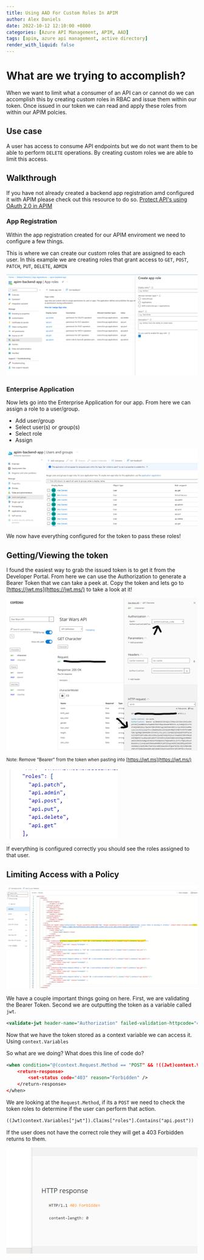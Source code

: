 ```yaml
---
title: Using AAD For Custom Roles In APIM
author: Alex Daniels
date: 2022-10-12 12:10:00 +0800
categories: [Azure API Management, APIM, AAD]
tags: [apim, azure api management, active directory]
render_with_liquid: false
---
```


# What are we trying to accomplish? 
When we want to limit what a consumer of an API can or cannot do we can accomplish this by creating custom roles in RBAC and issue them within our token. Once issued in our token we can read and apply these roles from within our APIM polcies. 

## Use case
A user has access to consume API endpoints but we do not want them to be able to perform `DELETE` operations. By creating custom roles we are able to limit this access. 

## Walkthrough
If you have not already created a backend app registration amd configured it with APIM please check out this resource to do so.
[Protect API's using OAuth 2.0 in APIM](https://techcommunity.microsoft.com/t5/azure-paas-blog/protect-api-s-using-oauth-2-0-in-apim/ba-p/2309538 )

### App Registration
Within the app registration created for our APIM enviroment we need to configure a few things. 

This is where we can create our custom roles that are assigned to each user. In this example we are creating roles that grant access to `GET`, `POST`, `PATCH`, `PUT`, `DELETE`, `ADMIN` 

![alt text](/img/AppReg1.png)

### Enterprise Application
Now lets go into the Enterprise Application for our app. From here we can assign a role to a user/group. 
- Add user/group
- Select user(s) or group(s)
- Select role
- Assign

![alt text](/img/EnterpriseAppReg1.png)

We now have everything configured for the token to pass these roles!

## Getting/Viewing the token 
I found the easiest way to grab the issued token is to get it from the Developer Portal. From here we can use the Authorization to generate a Bearer Token that we can take a peek at. Copy the token and lets go to [https://jwt.ms](https://jwt.ms/) to take a look at it! 

![alt text](/img/DevPortal1.png)

<sup>Note: Remove "Bearer" from the token when pasting into [https://jwt.ms](https://jwt.ms/)</sup>

![alt text](/img/Jwt1.png)

If everything is configured correctly you should see the roles assigned to that user.

## Limiting Access with a Policy

![alt text](/img/PolicyRoles.png)

We have a couple important things going on here. First, we are validating the Bearer Token. Second we are outputting the token as a variable called `jwt`.

```xml
<validate-jwt header-name="Authorization" failed-validation-httpcode="401" failed-validation-error-message="Unauthorized. Access token is missing or invalid." output-token-variable-name="jwt">
```

Now that we have the token stored as a context variable we can access it. Using `context.Variables` 


So what are we doing? What does this line of code do? 
```xml
<when condition="@(context.Request.Method == "POST" && !((Jwt)context.Variables["jwt"]).Claims["roles"].Contains("api.post"))">
    <return-response>
        <set-status code="403" reason="Forbidden" />
    </return-response>
</when>
```


We are looking at the `Request.Method`, if its a `POST` we need to check the token roles to determine if the user can perform that action. 
```xml
((Jwt)context.Variables["jwt"]).Claims["roles"].Contains("api.post"))
```

If the user does not have the correct role they will get a 403 Forbidden returns to them. 


![alt text](/img/DevPortal403.png)